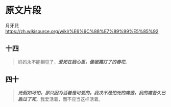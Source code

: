 
# 原文片段

月牙兒 https://zh.wikisource.org/wiki/%E6%9C%88%E7%89%99%E5%85%92

## 十四

> 妈妈永不能相见了，***爱死在我心里，像被霜打了的春花***。

## 四十

> ***死假如可怕，那只因为活着是可爱的。我决不是怕死的痛苦，我的痛苦久已胜过了死***。我爱活着，而不应当这样活着。
